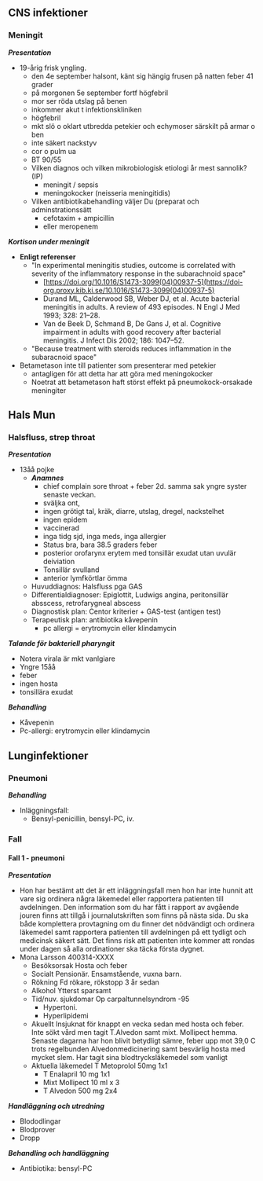 ## CNS infektioner

### Meningit

***Presentation***

* 19-årig frisk yngling. 
  * den 4e september halsont, känt sig hängig frusen på natten feber 41 grader
  * på morgonen 5e september fortf högfebril
  * mor ser röda utslag på benen
  * inkommer akut t infektionskliniken
  * högfebril
  * mkt slö o oklart utbredda petekier och echymoser särskilt på armar o ben
  * inte säkert nackstyv
  * cor o pulm ua
  * BT 90/55
  * Vilken diagnos och vilken mikrobiologisk etiologi år mest sannolik?  (IP)  
    * meningit / sepsis
    * meningokocker (neisseria meningitidis)
  * Vilken antibiotikabehandling väljer Du (preparat och adminstrationssätt
    * cefotaxim + ampicillin
    * eller meropenem





***Kortison under meningit***

* **Enligt referenser**
  * "In experimental meningitis studies, outcome is correlated with severity of the inflammatory response in the subarachnoid space"
    * [https://doi.org/10.1016/S1473-3099(04)00937-5](https://doi-org.proxy.kib.ki.se/10.1016/S1473-3099(04)00937-5)
    * Durand ML, Calderwood SB, Weber DJ, et al. Acute bacterial meningitis in adults. A review of 493 episodes. N Engl J Med 1993; 328: 21–28.
    * Van de Beek D, Schmand B, De Gans J, et al. Cognitive impairment in adults with good recovery after bacterial meningitis. J Infect Dis 2002; 186: 1047–52.
  * "Because treatment with steroids reduces inflammation in the subaracnoid space"
* Betametason inte till patienter som presenterar med petekier
  * antagligen för att detta har att göra med meningokocker
  * Noetrat att betametason haft störst effekt på pneumokock-orsakade meningiter



## Hals Mun



### Halsfluss, strep throat

***Presentation***

* 13åå pojke
  * ***Anamnes***
    * chief complain sore throat + feber 2d. samma sak yngre syster senaste veckan. 
    * sväljka ont, 
    * ingen grötigt tal, kräk, diarre, utslag, dregel, nackstelhet
    * ingen epidem
    * vaccinerad
    * inga tidg sjd, inga meds, inga allergier
    * Status bra, bara 38.5 graders feber
    * posterior orofarynx erytem med tonsillär exudat utan uvulär deiviation
    * Tonsillär svulland
    * anterior lymfkörtlar ömma
  * Huvuddiagnos: Halsfluss pga GAS
  * Differentialdiagnoser: Epiglottit, Ludwigs angina, peritonsillär absscess, retrofarygneal abscess
  * Diagnostisk plan: Centor kriterier + GAS-test (antigen test)
  * Terapeutisk plan: antibiotika kåvepenin
    * pc allergi = erytromycin eller klindamycin



***Talande för bakteriell pharyngit***

* Notera virala är mkt vanlgiare
* Yngre 15åå
* feber
* ingen hosta
* tonsillära exudat



***Behandling***

* Kåvepenin
* Pc-allergi: erytromycin eller klindamycin

## Lunginfektioner

### Pneumoni

***Behandling***

* Inläggningsfall: 
  * Bensyl-penicillin, bensyl-PC, iv. 



### Fall

#### Fall 1 - pneumoni

***Presentation***

* Hon har bestämt att det är ett inläggningsfall men hon har inte hunnit att vare sig ordinera några läkemedel eller rapportera patienten till avdelningen. Den information som du har fått i rapport av avgående jouren finns att tillgå i journalutskriften som finns på nästa sida. Du ska både komplettera provtagning om du finner det nödvändigt och ordinera läkemedel samt rapportera patienten till avdelningen på ett tydligt och medicinsk säkert sätt. Det finns risk att patienten inte kommer att rondas under dagen så alla ordinationer ska täcka första dygnet.
* Mona Larsson 400314-XXXX
  * Besöksorsak Hosta och feber
  * Socialt Pensionär. Ensamstående, vuxna barn.
  * Rökning Fd rökare, rökstopp 3 år sedan
  * Alkohol Ytterst sparsamt
  * Tid/nuv. sjukdomar Op carpaltunnelsyndrom -95
      * Hypertoni.
      * Hyperlipidemi
  * Akuellt 
      Insjuknat för knappt en vecka sedan med hosta och feber. Inte sökt vård men tagit T.Alvedon samt mixt. Mollipect hemma. Senaste dagarna har hon blivit betydligt sämre, feber upp mot 39,0 C trots regelbunden Alvedonmedicinering samt besvärlig hosta med mycket slem. Har tagit sina blodtrycksläkemedel som vanligt
  * Aktuella läkemedel T Metoprolol 50mg 1x1
      * T Enalapril 10 mg 1x1
      * Mixt Mollipect 10 ml x 3
      * T Alvedon 500 mg 2x4



***Handläggning och utredning***

* Blododlingar
* Blodprover
* Dropp



***Behandling och handläggning***

* Antibiotika: bensyl-PC
